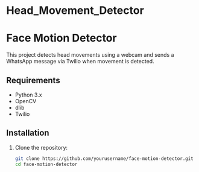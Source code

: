 # Head_Movement_Detector

# Face Motion Detector

This project detects head movements using a webcam and sends a WhatsApp message via Twilio when movement is detected.

## Requirements

- Python 3.x
- OpenCV
- dlib
- Twilio

## Installation

1. Clone the repository:

   ```bash
   git clone https://github.com/yourusername/face-motion-detector.git
   cd face-motion-detector
